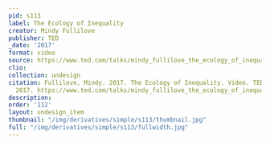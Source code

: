 ```yaml
---
pid: s113
label: The Ecology of Inequality
creator: Mindy Fullilove
publisher: TED
_date: '2017'
format: video
source: https://www.ted.com/talks/mindy_fullilove_the_ecology_of_inequality
clio:
collection: undesign
citation: Fullilove, Mindy. 2017. The Ecology of Inequality. Video. TEDxMidAtlantic
  2017. https://www.ted.com/talks/mindy_fullilove_the_ecology_of_inequality.
description:
order: '112'
layout: undesign_item
thumbnail: "/img/derivatives/simple/s113/thumbnail.jpg"
full: "/img/derivatives/simple/s113/fullwidth.jpg"
---
```

